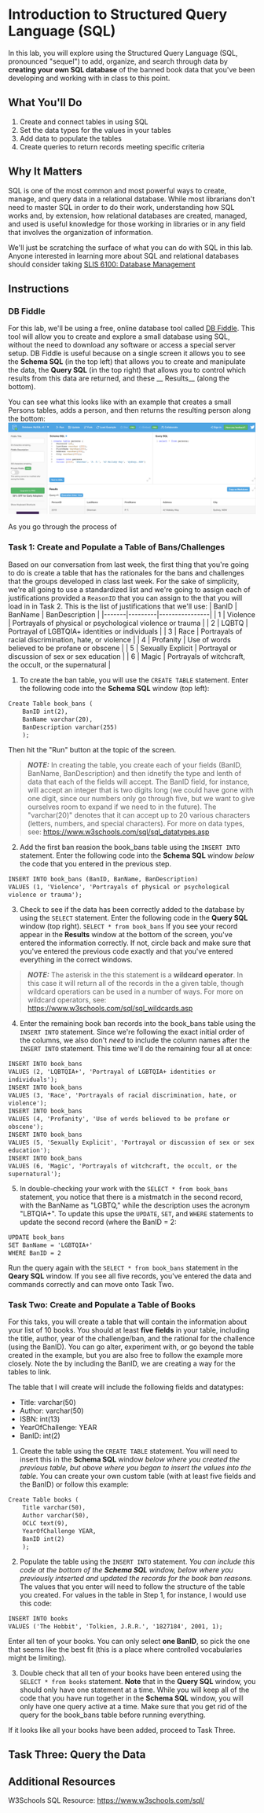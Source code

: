 # Introduction to Structured Query Language (SQL)
In this lab, you will explore using the Structured Query Language (SQL, pronounced "sequel") to add, organize, and search through data by __creating your own SQL database__ of the banned book data that you've been developing and working with in class to this point. 

## What You'll Do
1. Create and connect tables in using SQL
2. Set the data types for the values in your tables
3. Add data to populate the tables 
4. Create queries to return records meeting specific criteria

## Why It Matters
SQL is one of the most common and most powerful ways to create, manage, and query data in a relational database. While most librarians don't need to master SQL in order to do their work, understanding how SQL works and, by extension, how relational databases are created, managed, and used is useful knowledge for those working in libraries or in any field that involves the organization of information.

We'll just be scratching the surface of what you can do with SQL in this lab. Anyone interested in learning more about SQL and relational databases should consider taking [SLIS 6100: Database Management](https://catalog.registrar.uiowa.edu/graduate-college/library-information-science/#:~:text=SLIS%3A6100%20Database%20Management)

## Instructions
### DB Fiddle
For this lab, we'll be using a free, online database tool called [DB Fiddle](https://www.db-fiddle.com/). This tool will allow you to create and explore a small database using SQL, without the need to download any software or access a special server setup. DB Fiddle is useful because on a single screen it allows you to see the __Schema SQL__ (in the top left) that allows you to create and manipulate the data, the __Query SQL__ (in the top right) that allows you to control which results from this data are returned, and these __ Results__ (along the bottom). 

You can see what this looks like with an example that creates a small Persons tables, adds a person, and then returns the resulting person along the bottom:
![DB Fiddle Example](/screenshots/DB_Fiddle_Homescreen.png)

As you go through the process of 

### Task 1: Create and Populate a Table of Bans/Challenges
Based on our conversation from last week, the first thing that you're going to do is create a table that has the rationales for the bans and challenges that the groups developed in class last week. For the sake of simplicity, we're all going to use a standardized list and we're going to assign each of justifications provided a ```ReasonID``` that you can assign to the that you will load in in Task 2. This is the list of justifications that we'll use: 
| BanID | BanName | BanDescription |
|-------|---------|----------------|
| 1 | Violence | Portrayals of physical or psychological violence or trauma |
| 2 | LQBTQ | Portrayal of LGBTQIA+ identities or individuals |
| 3 | Race | Portrayals of racial discrimination, hate, or violence |
| 4 | Profanity | Use of words believed to be profane or obscene |
| 5 | Sexually Explicit | Portrayal or discussion of sex or sex education |
| 6 | Magic | Portrayals of witchcraft, the occult, or the supernatural |

1. To create the ban table, you will use the ```CREATE TABLE``` statement. Enter the following code into the __Schema SQL__ window (top left): 
```
Create Table book_bans (
    BanID int(2),
    BanName varchar(20),
    BanDescription varchar(255)
    );
```
Then hit the "Run" button at the topic of the screen.
> **_NOTE:_** In creating the table, you create each of your fields (BanID, BanName, BanDescription) and then idnetify the type and lenth of data that each of the fields will accept. The BanID field, for instance, will accept an integer that is two digits long (we could have gone with one digit, since our numbers only go through five, but we want to give ourselves room to expand if we need to in the future). The "varchar(20)" denotes that it can accept up to 20 various characters (letters, numbers, and special characters). For more on data types, see: https://www.w3schools.com/sql/sql_datatypes.asp

2. Add the first ban reasion the book_bans table using the ```INSERT INTO``` statement. Enter the following code into the __Schema SQL__ window *below* the code that you entered in the previous step. 
```
INSERT INTO book_bans (BanID, BanName, BanDescription)
VALUES (1, 'Violence', 'Portrayals of physical or psychological violence or trauma');
```

3. Check to see if the data has been correctly added to the database by using the ```SELECT``` statement. Enter the following code in the __Query SQL__ window (top right). 
```SELECT * from book_bans```
If you see your record appear in the __Results__ window at the bottom of the screen, you've entered the information correctly. If not, circle back and make sure that you've entered the previous code exactly and that you've entered everything in the correct windows.  

> **_NOTE:_** The asterisk in the this statement is a __wildcard operator__. In this case it will return all of the records in the a given table, though wildcard operatiors can be used in a number of ways. For more on wildcard operators, see: https://www.w3schools.com/sql/sql_wildcards.asp

4. Enter the remaining book ban records into the book_bans table using the ```INSERT INTO``` statement. Since we're following the exact initial order of the columns, we also don't *need* to include the column names after the ```INSERT INTO``` statement. This time we'll do the remaining four all at once:
```
INSERT INTO book_bans 
VALUES (2, 'LQBTQIA+', 'Portrayal of LGBTQIA+ identities or individuals');
INSERT INTO book_bans 
VALUES (3, 'Race', 'Portrayals of racial discrimination, hate, or violence');
INSERT INTO book_bans 
VALUES (4, 'Profanity', 'Use of words believed to be profane or obscene');
INSERT INTO book_bans 
VALUES (5, 'Sexually Explicit', 'Portrayal or discussion of sex or sex education');
INSERT INTO book_bans 
VALUES (6, 'Magic', 'Portrayals of witchcraft, the occult, or the supernatural');
````

5. In double-checking your work with the ```SELECT * from book_bans``` statement, you notice that there is a mistmatch in the second record, with the BanName as "LGBTQ," while the description uses the acronym "LBTQIA+". To update this upse the ```UPDATE```, ```SET```, and ```WHERE``` statements to update the second record (where the BanID = 2:
```
UPDATE book_bans
SET BanName = 'LGBTQIA+'
WHERE BanID = 2
```

Run the query again with the ```SELECT * from book_bans``` statement in the __Qeary SQL__ window. If you see all five records, you've entered the data and commands correctly and can move onto Task Two. 

### Task Two: Create and Populate a Table of Books
For this taks, you will create a table that will contain the information about your list of 10 books. You should at least __five fields__ in your table, including the title, author, year of the challenge/ban, and the rational for the challence (using the BanID). You can go alter, experiment with, or go beyond the table created in the example, but you are also free to follow the example more closely. Note the by including the BanID, we are creating a way for the tables to link. 

The table that I will create will include the following fields and datatypes: 
* Title: varchar(50)
* Author: varchar(50)
* ISBN: int(13)
* YearOfChallenge: YEAR
* BanID: int(2)

1. Create the table using the ```CREATE TABLE``` statement. You will need to insert this in the __Schema SQL__ window *below where you created the previous table, but above where you began to insert the values into the table.* You can create your own custom table (with at least five fields and the BanID) or follow this example:
```
Create Table books (
    Title varchar(50),
    Author varchar(50),
    OCLC text(9),
  	YearOfChallenge YEAR,
    BanID int(2)
	);
```

2. Populate the table using the ```INSERT INTO``` statement. *You can include this code at the bottom of the __Schema SQL__ window, below where you previously intserted and updated the records for the book ban reasons.* The values that you enter will need to follow the structure of the table you created. For values in the table in Step 1, for instance, I would use this code: 
```
INSERT INTO books
VALUES ('The Hobbit', 'Tolkien, J.R.R.', '1827184', 2001, 1);
```
Enter all ten of your books. You can only select __one BanID__, so pick the one that seems like the best fit (this is a place where controlled vocabularies might be limiting). 

3. Double check that all ten of your books have been entered using the ```SELECT * from books``` statement. __Note__ that in the __Query SQL__ window, you should only have one statement at a time. While you will keep all of the code that you have run together in the __Schema SQL__ window, you will only have one query active at a time. Make sure that you get rid of the query for the book_bans table before running everything. 

If it looks like all your books have been added, proceed to Task Three. 

## Task Three: Query the Data 

## Additional Resources
W3Schools SQL Resource: https://www.w3schools.com/sql/
